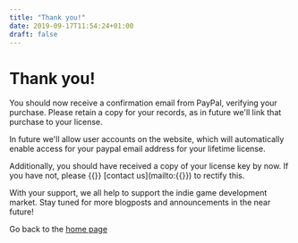 ```yaml
---
title: "Thank you!"
date: 2019-09-17T11:54:24+01:00
draft: false
---
```


# Thank you!

You should now receive a confirmation email from PayPal, verifying your
purchase. Please retain a copy for your records, as in future we'll
link that purchase to your license.

In future we'll allow user accounts on the website, which will automatically
enable access for your paypal email address for your lifetime license.

Additionally, you should have received a copy of your license key by now.
If you have not, please {{<fontawesome fas fa-envelope>}} [contact us](mailto:{{<param CompanyEmail>}}) to rectify this.

With your support, we all help to support the indie game development
market. Stay tuned for more blogposts and announcements in the near
future!

Go back to the [home page](/)
